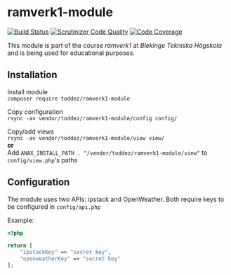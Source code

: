 # ramverk1-module

[![Build Status](https://travis-ci.org/Toddez/ramverk1-module.svg?branch=main)](https://travis-ci.org/Toddez/ramverk1-module)
[![Scrutinizer Code Quality](https://scrutinizer-ci.com/g/Toddez/ramverk1-module/badges/quality-score.png?b=main)](https://scrutinizer-ci.com/g/Toddez/ramverk1-module/?branch=main)
[![Code Coverage](https://scrutinizer-ci.com/g/Toddez/ramverk1-module/badges/coverage.png?b=main)](https://scrutinizer-ci.com/g/Toddez/ramverk1-module/?branch=main)

This module is part of the course *ramverk1* at *Blekinge Tekniska Högskola* and is being used for educational purposes.

## Installation

Install module  
``composer require toddez/ramverk1-module``  

Copy configuration  
``rsync -av vendor/toddez/ramverk1-module/config config/``  

Copy/add views  
``rsync -av vendor/toddez/ramverk1-module/view view/``  
**or**  
Add ``ANAX_INSTALL_PATH . "/vendor/toddez/ramverk1-module/view"`` to ``config/view.php``'s paths

## Configuration
The module uses two APIs: ipstack and OpenWeather. Both require keys to be configured in ``config/api.php``  

Example:
```php
<?php

return [
    "ipstackKey" => "secret key",
    "openweatherKey" => "secret key"
];
```
